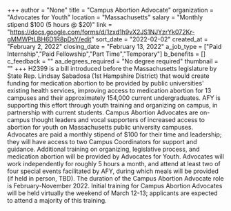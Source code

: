 +++
author = "None"
title = "Campus Abortion Advocate"
organization = "Advocates for Youth"
location = "Massachusetts"
salary = "Monthly stipend $100 (5 hours @ $20)"
link = "https://docs.google.com/forms/d/1zxd1h9vX2JS1NJYzrYk072Kr-gMMWPtLBH6D1R8pDsY/edit"
sort_date = "2022-02-02"
created_at = "February 2, 2022"
closing_date = "February 13, 2022"
a_job_type = ["Paid Internship","Paid Fellowship","Part Time","Temporary"]
b_benefits = []
c_feedback = ""
aa_degrees_required = "No degree required"
thumbnail = ""
+++
H2399 is a bill introduced before the Massachusetts legislature by State Rep. Lindsay Sabadosa (1st Hampshire District) that would create funding for medication abortion to be provided by public universities' existing health services, improving access to medication abortion for 13 campuses and their approximately 154,000 current undergraduates. AFY is supporting this effort through youth training and organizing on campus, in partnership with current students. Campus Abortion Advocates are on-campus thought leaders and vocal supporters of increased access to abortion for youth on Massachusetts public university campuses. Advocates are paid a monthly stipend of $100 for their time and leadership; they will have access to two Campus Coordinators for support and guidance. Additional training on organizing, legislative process, and medication abortion will be provided by Advocates for Youth. Advocates will work independently for roughly 5 hours a month, and attend at least two of four special events facilitated by AFY, during which meals will be provided (if held in person, TBD). The duration of the Campus Abortion Advocate role is February-November 2022. Initial training for Campus Abortion Advocates will be held virtually the weekend of March 12-13; applicants are expected to attend a majority of this training. 